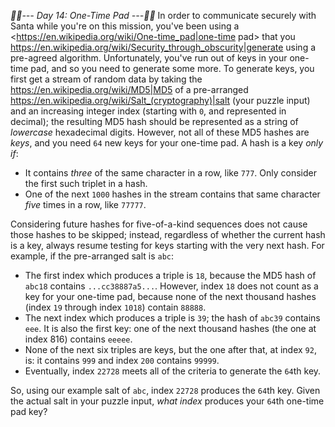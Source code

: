 *:calendar::calendar:--- Day 14: One-Time Pad ---:calendar::calendar:*
In order to communicate securely with Santa while you're on this mission, you've been using a <https://en.wikipedia.org/wiki/One-time_pad|one-time pad> that you <https://en.wikipedia.org/wiki/Security_through_obscurity|generate> using a pre-agreed algorithm. Unfortunately, you've run out of keys in your one-time pad, and so you need to generate some more.
To generate keys, you first get a stream of random data by taking the <https://en.wikipedia.org/wiki/MD5|MD5> of a pre-arranged <https://en.wikipedia.org/wiki/Salt_(cryptography)|salt> (your puzzle input) and an increasing integer index (starting with `0`, and represented in decimal); the resulting MD5 hash should be represented as a string of *lowercase* hexadecimal digits.
However, not all of these MD5 hashes are *keys*, and you need `64` new keys for your one-time pad.  A hash is a key *only if*:

- It contains *three* of the same character in a row, like `777`. Only consider the first such triplet in a hash.
- One of the next `1000` hashes in the stream contains that same character *five* times in a row, like `77777`.

Considering future hashes for five-of-a-kind sequences does not cause those hashes to be skipped; instead, regardless of whether the current hash is a key, always resume testing for keys starting with the very next hash.
For example, if the pre-arranged salt is `abc`:

- The first index which produces a triple is `18`, because the MD5 hash of `abc18` contains `...cc38887a5...`. However, index `18` does not count as a key for your one-time pad, because none of the next thousand hashes (index `19` through index `1018`) contain `88888`.
- The next index which produces a triple is `39`; the hash of `abc39` contains `eee`. It is also the first key: one of the next thousand hashes (the one at index 816) contains `eeeee`.
- None of the next six triples are keys, but the one after that, at index `92`, is: it contains `999` and index `200` contains `99999`.
- Eventually, index `22728` meets all of the criteria to generate the `64`th key.

So, using our example salt of `abc`, index `22728` produces the `64`th key.
Given the actual salt in your puzzle input, *what index* produces your `64`th one-time pad key?
